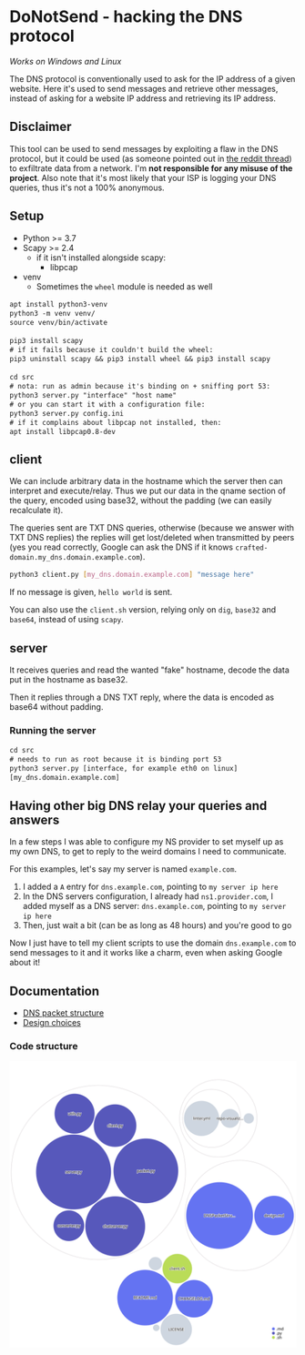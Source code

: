 # DoNotSend - hacking the DNS protocol

*Works on Windows and Linux*

The DNS protocol is conventionally used to ask for the IP address of a given website. Here it's used to send messages and retrieve other messages, instead of asking for a website IP address and retrieving its IP address.

## Disclaimer

This tool can be used to send messages by exploiting a flaw in the DNS protocol, but it could be used (as someone pointed out in [the reddit thread](https://www.reddit.com/r/Python/comments/l0ubhs/hacking_the_dns_protocol_to_use_it_as_a_messaging/)) to exfiltrate data from a network. I'm **not responsible for any misuse of the project**. Also note that it's most likely that your ISP is logging your DNS queries, thus it's not a 100% anonymous.

## Setup

* Python >= 3.7
* Scapy >= 2.4
  * if it isn't installed alongside scapy:
    * libpcap
* venv
  * Sometimes the `wheel` module is needed as well

```shell
apt install python3-venv
python3 -m venv venv/
source venv/bin/activate

pip3 install scapy
# if it fails because it couldn't build the wheel:
pip3 uninstall scapy && pip3 install wheel && pip3 install scapy

cd src
# nota: run as admin because it's binding on + sniffing port 53:
python3 server.py "interface" "host name"
# or you can start it with a configuration file:
python3 server.py config.ini
# if it complains about libpcap not installed, then:
apt install libpcap0.8-dev
```

## client

We can include arbitrary data in the hostname which the server then can interpret and execute/relay.
Thus we put our data in the qname section of the query, encoded using base32, without the padding (we can easily recalculate it).

The queries sent are TXT DNS queries, otherwise (because we answer with TXT DNS replies) the replies will get lost/deleted when transmitted by peers (yes you read correctly, Google can ask the DNS if it knows `crafted-domain.my_dns.domain.example.com`).

```bash
python3 client.py [my_dns.domain.example.com] "message here"
```

If no message is given, `hello world` is sent.

You can also use the `client.sh` version, relying only on `dig`, `base32` and `base64`, instead of using `scapy`.

## server

It receives queries and read the wanted "fake" hostname, decode the data put in the hostname as base32.

Then it replies through a DNS TXT reply, where the data is encoded as base64 without padding.

### Running the server

```shell
cd src
# needs to run as root because it is binding port 53
python3 server.py [interface, for example eth0 on linux] [my_dns.domain.example.com]
```

## Having other big DNS relay your queries and answers

In a few steps I was able to configure my NS provider to set myself up as my own DNS, to get to reply to the weird domains I need to communicate.

For this examples, let's say my server is named `example.com`.

1. I added a `A` entry for `dns.example.com`, pointing to `my server ip here`
1. In the DNS servers configuration, I already had `ns1.provider.com`, I added myself as a DNS server: `dns.example.com`, pointing to `my server ip here`
1. Then, just wait a bit (can be as long as 48 hours) and you're good to go

Now I just have to tell my client scripts to use the domain `dns.example.com` to send messages to it and it works like a charm, even when asking Google about it!

## Documentation

* [DNS packet structure](doc/DNSPacketStructure.md)
* [Design choices](doc/design.md)

### Code structure

![](doc/diagram.svg)

